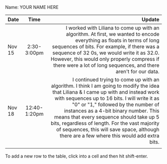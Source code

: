 Name: YOUR NAME HERE

| Date   |     Time     |                                                                                                                                                                                                                                                                                                                                                                                                                                                           Update |
|:-------|:------------:|-----------------------------------------------------------------------------------------------------------------------------------------------------------------------------------------------------------------------------------------------------------------------------------------------------------------------------------------------------------------------------------------------------------------------------------------------------------------:|
| Nov 15 | 2:30-3:00pm  |                                                                                                                            I worked with Liliana to come up with an algorithm. At first, we wanted to encode everything as floats in terms of long sequences of bits. For example, if there was a sequence of 32 0s, we would write it as 32.0. However, this would only properly compress if there were a lot of long sequences, and there aren't for our data. |
| Nov 18 | 12:40-1:20pm | I continued trying to come up with an algorithm. I think I am going to modify the idea that Liliana & I came up with and instead work with sequences up to 16 bits. I will write it as "0" or "1," followed by the number of instances as a 4-bit binary number. This means that every sequence should take up 5 bits, regardless of length. For the vast majority of sequences, this will save space, although there are a few where this would add extra bits. |
|        |              |                                                                                                                                                                                                                                                                                                                                                                                                                                                                  |


To add a new row to the table, click into a cell and then hit shift-enter.